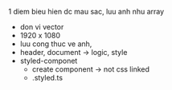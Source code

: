 1 diem bieu hien dc mau sac,
luu anh nhu array
- don vi vector
- 1920 x 1080
- luu cong thuc ve anh, 
- header, document -> logic, style
- styled-componet
    - create component -> not css linked
    - .styled.ts 